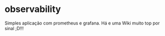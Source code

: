 # observability
Simples aplicação com prometheus e grafana.
Há e uma Wiki muito top por sinal ;D!!!
